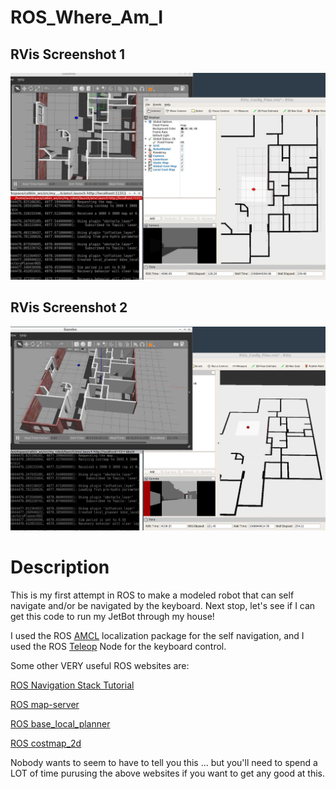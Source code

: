 # ROS_Where_Am_I

## RVis Screenshot 1
![](https://github.com/the-john/ROS_Where_Am_I/blob/master/Screenshot_01.JPG)

## RVis Screenshot 2
![](https://github.com/the-john/ROS_Where_Am_I/blob/master/Screenshot_02.JPG)

# Description
This is my first attempt in ROS to make a modeled robot that can self navigate and/or be navigated by the keyboard.  Next stop, let's see if I can get this code to run my JetBot through my house!

I used the ROS [AMCL](http://wiki.ros.org/amcl) localization package for the self navigation, and I used the ROS [Teleop](https://github.com/ros-teleop/teleop_twist_keyboard) Node for the keyboard control.

Some other VERY useful ROS websites are:

[ROS Navigation Stack Tutorial](http://wiki.ros.org/navigation/Tutorials/RobotSetup)

[ROS map-server](http://wiki.ros.org/map_server)

[ROS base_local_planner](http://wiki.ros.org/base_local_planner)

[ROS costmap_2d](http://wiki.ros.org/costmap_2d)


Nobody wants to seem to have to tell you this ... but you'll need to spend a LOT of time purusing the above websites if you want to get any good at this.  





